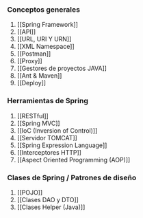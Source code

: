 
### Conceptos generales

1. [[Spring Framework]]
2. [[API]]
3. [[URL, URI Y URN]]
4. [[XML Namespace]]
5. [[Postman]]
6. [[Proxy]]
7. [[Gestores de proyectos JAVA]]
8. [[Ant & Maven]]
9. [[Deploy]]

### Herramientas de Spring

1. [[RESTful]]
2. [[Spring MVC]]
3. [[IoC (Inversion of Control)]]
4. [[Servidor TOMCAT]]
5. [[Spring Expression Language]]
6. [[Interceptores HTTP]]
7. [[Aspect Oriented Programming (AOP)]]

### Clases de Spring / Patrones de diseño

1. [[POJO]]
2. [[Clases DAO y DTO]]
3. [[Clases Helper (Java)]]
